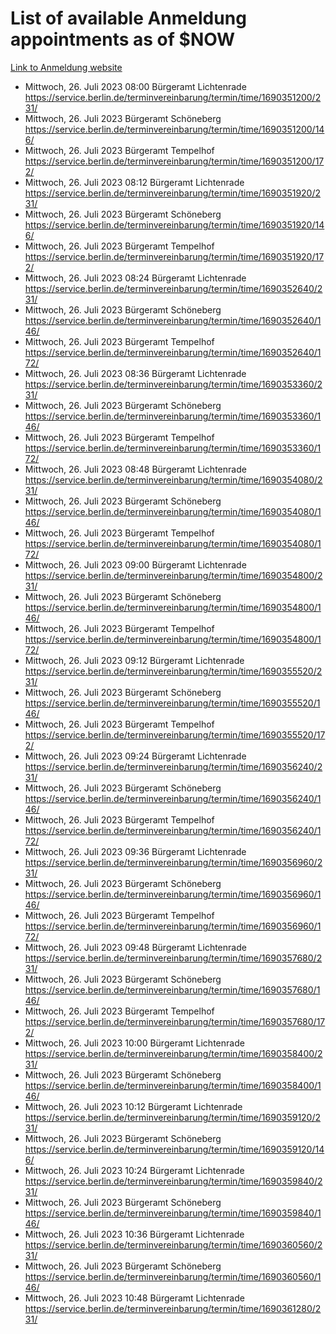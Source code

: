 # List of available Anmeldung appointments as of $NOW
[Link to Anmeldung website](https://service.berlin.de/terminvereinbarung/termin/tag.php?termin=1&anliegen[]=120686&dienstleisterlist=122210,122217,327316,122219,327312,122227,327314,122231,327346,122243,327348,122254,122252,329742,122260,329745,122262,329748,122271,327278,122273,327274,122277,327276,330436,122280,327294,122282,327290,122284,327292,122291,327270,122285,327266,122286,327264,122296,327268,150230,329760,122297,327286,122294,327284,122312,329763,122314,329775,122304,327330,122311,327334,122309,327332,317869,122281,327352,122279,329772,122283,122276,327324,122274,327326,122267,329766,122246,327318,122251,327320,122257,327322,122208,327298,122226,327300&herkunft=http%3A%2F%2Fservice.berlin.de%2Fdienstleistung%2F120686%2F)
- Mittwoch, 26. Juli 2023 08:00 Bürgeramt Lichtenrade https://service.berlin.de/terminvereinbarung/termin/time/1690351200/231/
- Mittwoch, 26. Juli 2023  Bürgeramt Schöneberg https://service.berlin.de/terminvereinbarung/termin/time/1690351200/146/
- Mittwoch, 26. Juli 2023  Bürgeramt Tempelhof https://service.berlin.de/terminvereinbarung/termin/time/1690351200/172/
- Mittwoch, 26. Juli 2023 08:12 Bürgeramt Lichtenrade https://service.berlin.de/terminvereinbarung/termin/time/1690351920/231/
- Mittwoch, 26. Juli 2023  Bürgeramt Schöneberg https://service.berlin.de/terminvereinbarung/termin/time/1690351920/146/
- Mittwoch, 26. Juli 2023  Bürgeramt Tempelhof https://service.berlin.de/terminvereinbarung/termin/time/1690351920/172/
- Mittwoch, 26. Juli 2023 08:24 Bürgeramt Lichtenrade https://service.berlin.de/terminvereinbarung/termin/time/1690352640/231/
- Mittwoch, 26. Juli 2023  Bürgeramt Schöneberg https://service.berlin.de/terminvereinbarung/termin/time/1690352640/146/
- Mittwoch, 26. Juli 2023  Bürgeramt Tempelhof https://service.berlin.de/terminvereinbarung/termin/time/1690352640/172/
- Mittwoch, 26. Juli 2023 08:36 Bürgeramt Lichtenrade https://service.berlin.de/terminvereinbarung/termin/time/1690353360/231/
- Mittwoch, 26. Juli 2023  Bürgeramt Schöneberg https://service.berlin.de/terminvereinbarung/termin/time/1690353360/146/
- Mittwoch, 26. Juli 2023  Bürgeramt Tempelhof https://service.berlin.de/terminvereinbarung/termin/time/1690353360/172/
- Mittwoch, 26. Juli 2023 08:48 Bürgeramt Lichtenrade https://service.berlin.de/terminvereinbarung/termin/time/1690354080/231/
- Mittwoch, 26. Juli 2023  Bürgeramt Schöneberg https://service.berlin.de/terminvereinbarung/termin/time/1690354080/146/
- Mittwoch, 26. Juli 2023  Bürgeramt Tempelhof https://service.berlin.de/terminvereinbarung/termin/time/1690354080/172/
- Mittwoch, 26. Juli 2023 09:00 Bürgeramt Lichtenrade https://service.berlin.de/terminvereinbarung/termin/time/1690354800/231/
- Mittwoch, 26. Juli 2023  Bürgeramt Schöneberg https://service.berlin.de/terminvereinbarung/termin/time/1690354800/146/
- Mittwoch, 26. Juli 2023  Bürgeramt Tempelhof https://service.berlin.de/terminvereinbarung/termin/time/1690354800/172/
- Mittwoch, 26. Juli 2023 09:12 Bürgeramt Lichtenrade https://service.berlin.de/terminvereinbarung/termin/time/1690355520/231/
- Mittwoch, 26. Juli 2023  Bürgeramt Schöneberg https://service.berlin.de/terminvereinbarung/termin/time/1690355520/146/
- Mittwoch, 26. Juli 2023  Bürgeramt Tempelhof https://service.berlin.de/terminvereinbarung/termin/time/1690355520/172/
- Mittwoch, 26. Juli 2023 09:24 Bürgeramt Lichtenrade https://service.berlin.de/terminvereinbarung/termin/time/1690356240/231/
- Mittwoch, 26. Juli 2023  Bürgeramt Schöneberg https://service.berlin.de/terminvereinbarung/termin/time/1690356240/146/
- Mittwoch, 26. Juli 2023  Bürgeramt Tempelhof https://service.berlin.de/terminvereinbarung/termin/time/1690356240/172/
- Mittwoch, 26. Juli 2023 09:36 Bürgeramt Lichtenrade https://service.berlin.de/terminvereinbarung/termin/time/1690356960/231/
- Mittwoch, 26. Juli 2023  Bürgeramt Schöneberg https://service.berlin.de/terminvereinbarung/termin/time/1690356960/146/
- Mittwoch, 26. Juli 2023  Bürgeramt Tempelhof https://service.berlin.de/terminvereinbarung/termin/time/1690356960/172/
- Mittwoch, 26. Juli 2023 09:48 Bürgeramt Lichtenrade https://service.berlin.de/terminvereinbarung/termin/time/1690357680/231/
- Mittwoch, 26. Juli 2023  Bürgeramt Schöneberg https://service.berlin.de/terminvereinbarung/termin/time/1690357680/146/
- Mittwoch, 26. Juli 2023  Bürgeramt Tempelhof https://service.berlin.de/terminvereinbarung/termin/time/1690357680/172/
- Mittwoch, 26. Juli 2023 10:00 Bürgeramt Lichtenrade https://service.berlin.de/terminvereinbarung/termin/time/1690358400/231/
- Mittwoch, 26. Juli 2023  Bürgeramt Schöneberg https://service.berlin.de/terminvereinbarung/termin/time/1690358400/146/
- Mittwoch, 26. Juli 2023 10:12 Bürgeramt Lichtenrade https://service.berlin.de/terminvereinbarung/termin/time/1690359120/231/
- Mittwoch, 26. Juli 2023  Bürgeramt Schöneberg https://service.berlin.de/terminvereinbarung/termin/time/1690359120/146/
- Mittwoch, 26. Juli 2023 10:24 Bürgeramt Lichtenrade https://service.berlin.de/terminvereinbarung/termin/time/1690359840/231/
- Mittwoch, 26. Juli 2023  Bürgeramt Schöneberg https://service.berlin.de/terminvereinbarung/termin/time/1690359840/146/
- Mittwoch, 26. Juli 2023 10:36 Bürgeramt Lichtenrade https://service.berlin.de/terminvereinbarung/termin/time/1690360560/231/
- Mittwoch, 26. Juli 2023  Bürgeramt Schöneberg https://service.berlin.de/terminvereinbarung/termin/time/1690360560/146/
- Mittwoch, 26. Juli 2023 10:48 Bürgeramt Lichtenrade https://service.berlin.de/terminvereinbarung/termin/time/1690361280/231/
